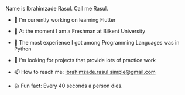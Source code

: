 Name is Ibrahimzade Rasul. Call me Rasul.

- :iphone: I’m currently working on learning Flutter

- :book: At the moment I am a Freshman at Bilkent University

- :snake: The most experience I got among Programming Languages was in Python

- :mega: I’m looking for projects that provide lots of practice work

- 📫 How to reach me: ibrahimzade.rasul.simple@gmail.com

- :thumbsup: Fun fact: Every 40 seconds a person dies.

